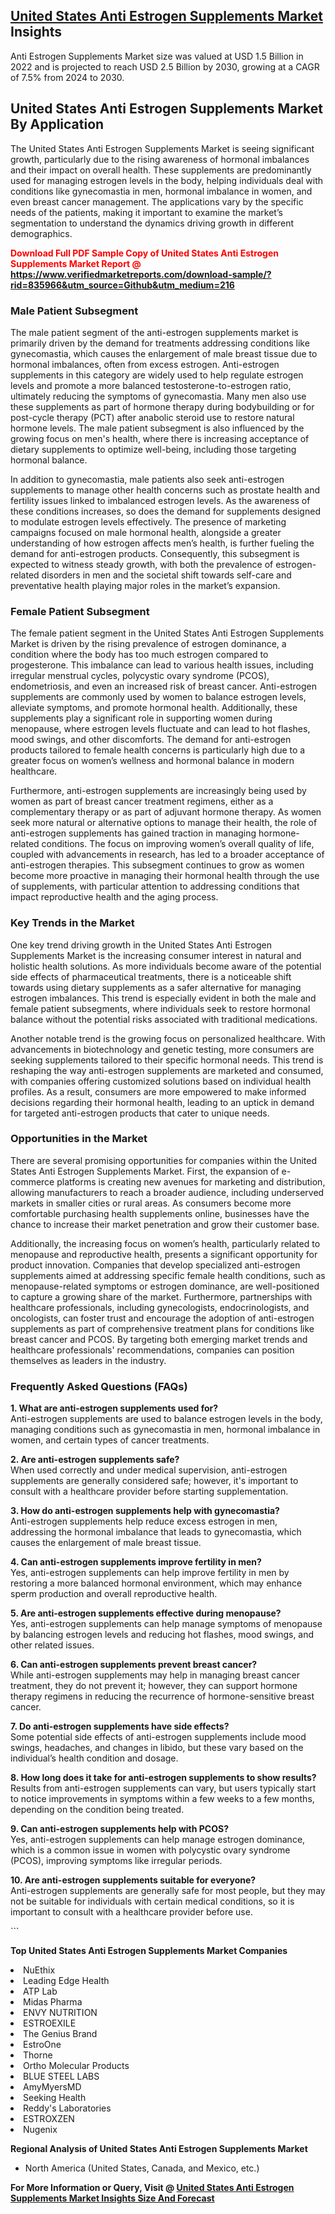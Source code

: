 <h2><a href="https://www.verifiedmarketreports.com/download-sample/?rid=835966&amp;utm_source=Github&amp;utm_medium=216" target="_blank">United States Anti Estrogen Supplements Market</a> Insights</h2><p>Anti Estrogen Supplements Market size was valued at USD 1.5 Billion in 2022 and is projected to reach USD 2.5 Billion by 2030, growing at a CAGR of 7.5% from 2024 to 2030.</p><p><h2>United States Anti Estrogen Supplements Market By Application</h2><p>The United States Anti Estrogen Supplements Market is seeing significant growth, particularly due to the rising awareness of hormonal imbalances and their impact on overall health. These supplements are predominantly used for managing estrogen levels in the body, helping individuals deal with conditions like gynecomastia in men, hormonal imbalance in women, and even breast cancer management. The applications vary by the specific needs of the patients, making it important to examine the market’s segmentation to understand the dynamics driving growth in different demographics.</p><p><strong><p><span class=""><span style="color: #ff0000;"><strong>Download Full PDF Sample Copy of United States Anti Estrogen Supplements Market Report</strong> @ </span><a href="https://www.verifiedmarketreports.com/download-sample/?rid=835966&amp;utm_source=Github&amp;utm_medium=216" target="_blank">https://www.verifiedmarketreports.com/download-sample/?rid=835966&amp;utm_source=Github&amp;utm_medium=216</a></span></p></strong></p><h3>Male Patient Subsegment</h3><p>The male patient segment of the anti-estrogen supplements market is primarily driven by the demand for treatments addressing conditions like gynecomastia, which causes the enlargement of male breast tissue due to hormonal imbalances, often from excess estrogen. Anti-estrogen supplements in this category are widely used to help regulate estrogen levels and promote a more balanced testosterone-to-estrogen ratio, ultimately reducing the symptoms of gynecomastia. Many men also use these supplements as part of hormone therapy during bodybuilding or for post-cycle therapy (PCT) after anabolic steroid use to restore natural hormone levels. The male patient subsegment is also influenced by the growing focus on men's health, where there is increasing acceptance of dietary supplements to optimize well-being, including those targeting hormonal balance.</p><p>In addition to gynecomastia, male patients also seek anti-estrogen supplements to manage other health concerns such as prostate health and fertility issues linked to imbalanced estrogen levels. As the awareness of these conditions increases, so does the demand for supplements designed to modulate estrogen levels effectively. The presence of marketing campaigns focused on male hormonal health, alongside a greater understanding of how estrogen affects men’s health, is further fueling the demand for anti-estrogen products. Consequently, this subsegment is expected to witness steady growth, with both the prevalence of estrogen-related disorders in men and the societal shift towards self-care and preventative health playing major roles in the market’s expansion.</p><h3>Female Patient Subsegment</h3><p>The female patient segment in the United States Anti Estrogen Supplements Market is driven by the rising prevalence of estrogen dominance, a condition where the body has too much estrogen compared to progesterone. This imbalance can lead to various health issues, including irregular menstrual cycles, polycystic ovary syndrome (PCOS), endometriosis, and even an increased risk of breast cancer. Anti-estrogen supplements are commonly used by women to balance estrogen levels, alleviate symptoms, and promote hormonal health. Additionally, these supplements play a significant role in supporting women during menopause, where estrogen levels fluctuate and can lead to hot flashes, mood swings, and other discomforts. The demand for anti-estrogen products tailored to female health concerns is particularly high due to a greater focus on women’s wellness and hormonal balance in modern healthcare.</p><p>Furthermore, anti-estrogen supplements are increasingly being used by women as part of breast cancer treatment regimens, either as a complementary therapy or as part of adjuvant hormone therapy. As women seek more natural or alternative options to manage their health, the role of anti-estrogen supplements has gained traction in managing hormone-related conditions. The focus on improving women’s overall quality of life, coupled with advancements in research, has led to a broader acceptance of anti-estrogen therapies. This subsegment continues to grow as women become more proactive in managing their hormonal health through the use of supplements, with particular attention to addressing conditions that impact reproductive health and the aging process.</p><h3>Key Trends in the Market</h3><p>One key trend driving growth in the United States Anti Estrogen Supplements Market is the increasing consumer interest in natural and holistic health solutions. As more individuals become aware of the potential side effects of pharmaceutical treatments, there is a noticeable shift towards using dietary supplements as a safer alternative for managing estrogen imbalances. This trend is especially evident in both the male and female patient subsegments, where individuals seek to restore hormonal balance without the potential risks associated with traditional medications.</p><p>Another notable trend is the growing focus on personalized healthcare. With advancements in biotechnology and genetic testing, more consumers are seeking supplements tailored to their specific hormonal needs. This trend is reshaping the way anti-estrogen supplements are marketed and consumed, with companies offering customized solutions based on individual health profiles. As a result, consumers are more empowered to make informed decisions regarding their hormonal health, leading to an uptick in demand for targeted anti-estrogen products that cater to unique needs.</p><h3>Opportunities in the Market</h3><p>There are several promising opportunities for companies within the United States Anti Estrogen Supplements Market. First, the expansion of e-commerce platforms is creating new avenues for marketing and distribution, allowing manufacturers to reach a broader audience, including underserved markets in smaller cities or rural areas. As consumers become more comfortable purchasing health supplements online, businesses have the chance to increase their market penetration and grow their customer base.</p><p>Additionally, the increasing focus on women’s health, particularly related to menopause and reproductive health, presents a significant opportunity for product innovation. Companies that develop specialized anti-estrogen supplements aimed at addressing specific female health conditions, such as menopause-related symptoms or estrogen dominance, are well-positioned to capture a growing share of the market. Furthermore, partnerships with healthcare professionals, including gynecologists, endocrinologists, and oncologists, can foster trust and encourage the adoption of anti-estrogen supplements as part of comprehensive treatment plans for conditions like breast cancer and PCOS. By targeting both emerging market trends and healthcare professionals' recommendations, companies can position themselves as leaders in the industry.</p><h3>Frequently Asked Questions (FAQs)</h3><p><strong>1. What are anti-estrogen supplements used for?</strong><br>Anti-estrogen supplements are used to balance estrogen levels in the body, managing conditions such as gynecomastia in men, hormonal imbalance in women, and certain types of cancer treatments.</p><p><strong>2. Are anti-estrogen supplements safe?</strong><br>When used correctly and under medical supervision, anti-estrogen supplements are generally considered safe; however, it's important to consult with a healthcare provider before starting supplementation.</p><p><strong>3. How do anti-estrogen supplements help with gynecomastia?</strong><br>Anti-estrogen supplements help reduce excess estrogen in men, addressing the hormonal imbalance that leads to gynecomastia, which causes the enlargement of male breast tissue.</p><p><strong>4. Can anti-estrogen supplements improve fertility in men?</strong><br>Yes, anti-estrogen supplements can help improve fertility in men by restoring a more balanced hormonal environment, which may enhance sperm production and overall reproductive health.</p><p><strong>5. Are anti-estrogen supplements effective during menopause?</strong><br>Yes, anti-estrogen supplements can help manage symptoms of menopause by balancing estrogen levels and reducing hot flashes, mood swings, and other related issues.</p><p><strong>6. Can anti-estrogen supplements prevent breast cancer?</strong><br>While anti-estrogen supplements may help in managing breast cancer treatment, they do not prevent it; however, they can support hormone therapy regimens in reducing the recurrence of hormone-sensitive breast cancer.</p><p><strong>7. Do anti-estrogen supplements have side effects?</strong><br>Some potential side effects of anti-estrogen supplements include mood swings, headaches, and changes in libido, but these vary based on the individual’s health condition and dosage.</p><p><strong>8. How long does it take for anti-estrogen supplements to show results?</strong><br>Results from anti-estrogen supplements can vary, but users typically start to notice improvements in symptoms within a few weeks to a few months, depending on the condition being treated.</p><p><strong>9. Can anti-estrogen supplements help with PCOS?</strong><br>Yes, anti-estrogen supplements can help manage estrogen dominance, which is a common issue in women with polycystic ovary syndrome (PCOS), improving symptoms like irregular periods.</p><p><strong>10. Are anti-estrogen supplements suitable for everyone?</strong><br>Anti-estrogen supplements are generally safe for most people, but they may not be suitable for individuals with certain medical conditions, so it is important to consult with a healthcare provider before use.</p>```</p><p><strong>Top United States Anti Estrogen Supplements Market Companies</strong></p><div data-test-id=""><p><li>NuEthix</li><li> Leading Edge Health</li><li> ATP Lab</li><li> Midas Pharma</li><li> ENVY NUTRITION</li><li> ESTROEXILE</li><li> The Genius Brand</li><li> EstroOne</li><li> Thorne</li><li> Ortho Molecular Products</li><li> BLUE STEEL LABS</li><li> AmyMyersMD</li><li> Seeking Health</li><li> Reddy's Laboratories</li><li> ESTROXZEN</li><li> Nugenix</li></p><div><strong>Regional Analysis of&nbsp;United States Anti Estrogen Supplements Market</strong></div><ul><li dir="ltr"><p dir="ltr">North America&nbsp;(United States, Canada, and Mexico, etc.)</p></li></ul><p><strong>For More Information or Query, Visit @&nbsp;</strong><strong><a href="https://www.verifiedmarketreports.com/product/anti-estrogen-supplements-market/?utm_source=Github&amp;utm_medium=216" target="_blank">United States Anti Estrogen Supplements Market Insights Size And Forecast</a></strong></p></div>
